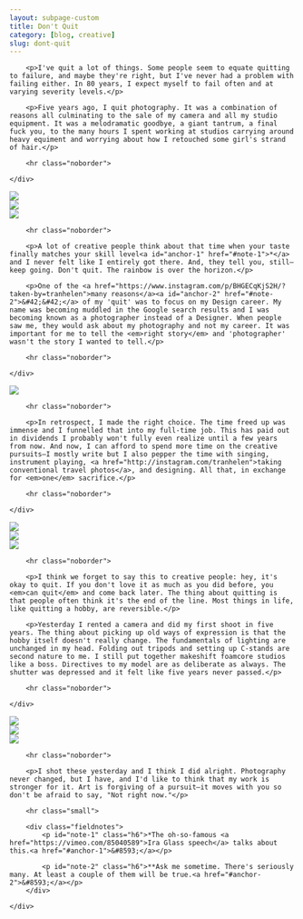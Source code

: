 ```yaml
---
layout: subpage-custom
title: Don't Quit
category: [blog, creative]
slug: dont-quit
---
```

<div class="grid grid--full">
    <div class="grid__item push--one--two-twelfths one--eight-twelfths push--two--two-tenths two--six-tenths">

        <p>I've quit a lot of things. Some people seem to equate quitting to failure, and maybe they're right, but I've never had a problem with failing either. In 80 years, I expect myself to fail often and at varying severity levels.</p>

        <p>Five years ago, I quit photography. It was a combination of reasons all culminating to the sale of my camera and all my studio equipment. It was a melodramatic goodbye, a giant tantrum, a final fuck you, to the many hours I spent working at studios carrying around heavy equiment and worrying about how I retouched some girl's strand of hair.</p>

        <hr class="noborder">

    </div>
</div>

<div class="grid">
    <div class="grid__item one--one-third">
        <img src="http://helentran.com/img/post/42-01.jpg">
    </div>
    <div class="grid__item one--one-third">
        <img src="http://helentran.com/img/post/42-02.jpg">
    </div>
    <div class="grid__item one--one-third">
        <img src="http://helentran.com/img/post/42-03.jpg">
    </div>
</div>

<div class="grid grid--full">
    <div class="grid__item push--one--two-twelfths one--eight-twelfths push--two--two-tenths two--six-tenths">

        <hr class="noborder">

        <p>A lot of creative people think about that time when your taste finally matches your skill level<a id="anchor-1" href="#note-1">*</a> and I never felt like I entirely got there. And, they tell you, still–keep going. Don't quit. The rainbow is over the horizon.</p>

        <p>One of the <a href="https://www.instagram.com/p/BHGECqKjS2H/?taken-by=tranhelen">many reasons</a><a id="anchor-2" href="#note-2">&#42;&#42;</a> of my 'quit' was to focus on my Design career. My name was becoming muddled in the Google search results and I was becoming known as a photographer instead of a Designer. When people saw me, they would ask about my photography and not my career. It was important for me to tell the <em>right story</em> and 'photographer' wasn't the story I wanted to tell.</p>

        <hr class="noborder">

    </div>
</div>

<div class="grid">
    <div class="grid__item push--one--one-eighth one--six-eighths">
        <img src="http://helentran.com/img/post/42-04.jpg">
    </div>
</div>

<div class="grid grid--full">
    <div class="grid__item push--one--two-twelfths one--eight-twelfths push--two--two-tenths two--six-tenths">

        <hr class="noborder">

        <p>In retrospect, I made the right choice. The time freed up was immense and I funnelled that into my full-time job. This has paid out in dividends I probably won't fully even realize until a few years from now. And now, I can afford to spend more time on the creative pursuits–I mostly write but I also pepper the time with singing, instrument playing, <a href="http://instagram.com/tranhelen">taking conventional travel photos</a>, and designing. All that, in exchange for <em>one</em> sacrifice.</p>

        <hr class="noborder">

    </div>
</div>

<div class="grid">
    <div class="grid__item one--two-fifths">
        <img src="http://helentran.com/img/post/42-06.jpg">
    </div>
    <div class="grid__item one--one-fifth">
        <img src="http://helentran.com/img/post/42-07.jpg">
    </div>
    <div class="grid__item one--two-fifths">
        <img src="http://helentran.com/img/post/42-08.jpg">
    </div>
</div>

<div class="grid grid--full">
    <div class="grid__item push--one--two-twelfths one--eight-twelfths push--two--two-tenths two--six-tenths">

        <hr class="noborder">

        <p>I think we forget to say this to creative people: hey, it's okay to quit. If you don't love it as much as you did before, you <em>can quit</em> and come back later. The thing about quitting is that people often think it's the end of the line. Most things in life, like quitting a hobby, are reversible.</p>

        <p>Yesterday I rented a camera and did my first shoot in five years. The thing about picking up old ways of expression is that the hobby itself doesn't really change. The fundamentals of lighting are unchanged in my head. Folding out tripods and setting up C-stands are  second nature to me. I still put together makeshift foamcore studios like a boss. Directives to my model are as deliberate as always. The shutter was depressed and it felt like five years never passed.</p>

        <hr class="noborder">

    </div>
</div>

<div class="grid">
    <div class="grid__item one--one-third">
        <img src="http://helentran.com/img/post/42-09a.jpg">
    </div>
    <div class="grid__item one--one-third">
        <img src="http://helentran.com/img/post/42-10.jpg">
    </div>
    <div class="grid__item one--one-third">
        <img src="http://helentran.com/img/post/42-09.jpg">
    </div>
</div>

<div class="grid grid--full">
    <div class="grid__item push--one--two-twelfths one--eight-twelfths push--two--two-tenths two--six-tenths">

        <hr class="noborder">

        <p>I shot these yesterday and I think I did alright. Photography never changed, but I have, and I'd like to think that my work is stronger for it. Art is forgiving of a pursuit–it moves with you so don't be afraid to say, "Not right now."</p>

        <hr class="small">

        <div class="fieldnotes">
            <p id="note-1" class="h6">*The oh-so-famous <a href="https://vimeo.com/85040589">Ira Glass speech</a> talks about this.<a href="#anchor-1">&#8593;</a></p>

            <p id="note-2" class="h6">**Ask me sometime. There's seriously many. At least a couple of them will be true.<a href="#anchor-2">&#8593;</a></p>
        </div>

    </div>
</div>
